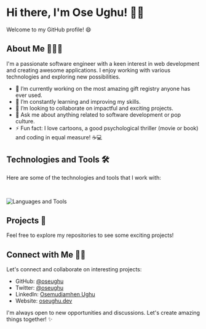 # Hi there, I'm Ose Ughu! 👋🏾

Welcome to my GitHub profile! 😄

## About Me 👨🏾‍💻

I'm a passionate software engineer with a keen interest in web development and creating awesome applications. I enjoy working with various technologies and exploring new possibilities.

- 🔭 I’m currently working on the most amazing gift registry anyone has ever used.
- 🌱 I’m constantly learning and improving my skills.
- 👯 I’m looking to collaborate on impactful and exciting projects.
- 💬 Ask me about anything related to software development or pop culture.
- ⚡ Fun fact: I love cartoons, a good psychological thriller (movie or book) and coding in equal measure! ☕️💻

## Technologies and Tools 🛠️

Here are some of the technologies and tools that I work with:

<br />

![Languages and Tools](https://skillicons.dev/icons?i=php,laravel,ruby,rails,svelte,nodejs,bun,postgresql,mysql,sqlite)

## Projects 🚀

Feel free to explore my repositories to see some exciting projects!

## Connect with Me 🤝🏾

Let's connect and collaborate on interesting projects:

- GitHub: [@oseughu](https://github.com/oseughu)
- Twitter: [@oseughu](https://twitter.com/oseughu)
- LinkedIn: [Osemudiamhen Ughu](https://www.linkedin.com/in/oseughu/)
- Website: [oseughu.dev](https://oseughu.dev)

I'm always open to new opportunities and discussions. Let's create amazing things together! ✨
